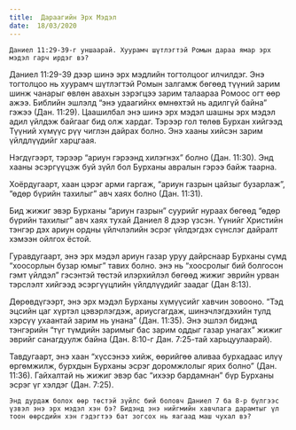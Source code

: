 ```yaml
---
title:  Дараагийн Эрх Мэдэл
date:  18/03/2020
---
```


`Даниел 11:29-39-г уншаарай. Хуурамч шүтлэгтэй Ромын дараа ямар эрх мэдэл гарч ирдэг вэ?`

Даниел 11:29-39 дээр шинэ эрх мэдлийн тогтолцоог илчилдэг. Энэ тогтолцоо нь хуурамч шүтлэгтэй Ромын залгамж бөгөөд түүний зарим шинж чанарыг өвлөн авахын зэрэгцээ зарим талаараа Ромоос огт өөр ажээ. Библийн эшлэлд “энэ удаагийнх өмнөхтэй нь адилгүй байна” гэжээ (Дан. 11:29). Цаашилбал энэ шинэ эрх мэдэл шашны эрх мэдэл адил үйлдэж байгааг бид олж хардаг. Тэрээр гол төлөв Бурхан хийгээд Түүний хүмүүс рүү чиглэн дайрах болно. Энэ хааны хийсэн зарим үйлдлүүдийг харцгаая.

Нэгдүгээрт, тэрээр “ариун гэрээнд хилэгнэх” болно (Дан. 11:30). Энд хааны эсэргүүцэж буй зүйл бол Бурханы авралын гэрээ байж таарна.

Хоёрдугаарт, хаан цэрэг арми гаргаж, “ариун газрын цайзыг бузарлаж”, “өдөр бүрийн тахилыг” авч хаях болно (Дан. 11:31).

Бид жижиг эвэр Бурханы “ариун газрын” суурийг нураах бөгөөд “өдөр бүрийн тахилыг” авч хаях тухай Даниел 8 дээр үзсэн. Үүнийг Христийн тэнгэр дэх ариун ордны үйлчлэлийн эсрэг үйлдэгдэх сүнслэг дайралт хэмээн ойлгох ёстой.

Гуравдугаарт, энэ эрх мэдэл ариун газар уруу дайрснаар Бурханы сүмд “хоосорлын бузар юмыг” тавих болно.  энэ нь “хоосролыг бий болгосон гэмт үйлдэл” гэсэнтэй төстэй илэрхийлэл бөгөөд жижиг эврийн урван тэрслэлт хийгээд эсэргүүцлийн үйлдлүүдийг заадаг (Дан 8:13).

Дөрөвдүгээрт, энэ эрх мэдэл Бурханы хүмүүсийг хавчин зовооно. “Тэд эцсийн цаг хүртэл цэвэрлэгдэж, ариусгагдаж, шинэчлэгдэхийн тулд хэрсүү ухаантай зарим нь унана” (Дан. 11:35). Энэ эшлэл бидэнд тэнгэрийн “түг түмдийн заримыг бас зарим оддыг газар унагах” жижиг эврийг санагдуулж байна (Дан. 8:10-г Дан. 7:25-тай харьцуулаарай).

Тавдугаарт, энэ хаан “хүссэнээ хийж, өөрийгөө аливаа бурхадаас илүү өргөмжилж, бурхдын Бурханы эсрэг доромжлолыг ярих болно” (Дан. 11:36).  Гайхалтай нь жижиг эвэр бас “ихээр бардамнан” бүр Бурханы эсрэг үг хэлдэг (Дан. 7:25).

`Энд дурдаж болох өөр төстэй зүйлс бий боловч Даниел 7 ба 8-р бүлгээс үзвэл энэ эрх мэдэл хэн бэ? Бидэнд энэ нийгмийн хавчлага дарамтыг үл тоон өөрсдийн хэн гэдэгтээ бат зогсох нь яагаад маш чухал вэ?`